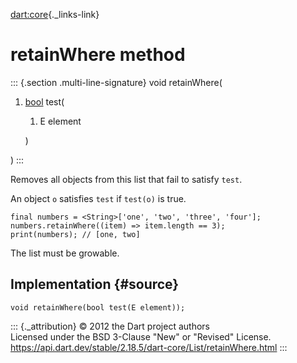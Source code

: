 [dart:core](../../dart-core/dart-core-library){._links-link}

retainWhere method
==================

::: {.section .multi-line-signature}
void retainWhere(

1.  [bool](../bool-class) test(
    1.  E element

    )

)
:::

Removes all objects from this list that fail to satisfy `test`.

An object `o` satisfies `test` if `test(o)` is true.

``` {.language-dart data-language="dart"}
final numbers = <String>['one', 'two', 'three', 'four'];
numbers.retainWhere((item) => item.length == 3);
print(numbers); // [one, two]
```

The list must be growable.

Implementation {#source}
--------------

``` {.language-dart data-language="dart"}
void retainWhere(bool test(E element));
```

::: {._attribution}
© 2012 the Dart project authors\
Licensed under the BSD 3-Clause \"New\" or \"Revised\" License.\
<https://api.dart.dev/stable/2.18.5/dart-core/List/retainWhere.html>
:::
